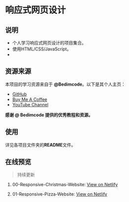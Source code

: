 # 响应式网页设计

## 说明

- 个人学习响应式网页设计的项目集合。
- 使用HTML/CSS/JavaScript。
- 
## 资源来源

本项目的学习资源来自于 **@Bedimcode**。以下是其个人主页：
- [GitHub](https://github.com/bedimcode)
- [Buy Me A Coffee](https://buymeacoffee.com/bedimcode)
- [YouTube Channel](https://www.youtube.com/@Bedimcode)

**感谢 @  Bedimcode 提供的优秀教程和资源。**
## 使用

详见各项目文件夹的**README**文件。

## 在线预览

>持续更新

1. 00-Responsive-Christmas-Website: [View on Netlify](https://drfg-bedimcode-webpractice-christmas.netlify.app/)

2. 01-Responsive-Pizza-Website: [View on Netlify](https://drfg-bedimcode-webpractice-pizza.netlify.app/)
